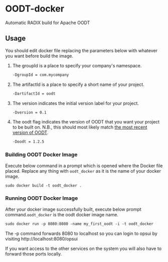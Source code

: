 # OODT-docker

Automatic RADIX build for Apache OODT

## Usage

You should edit docker file replacing the parameters below with whatever you want before build the image.

1. The groupId is a place to specify your company's namespace. 
    ```dockerfile
    -DgroupId = com.mycompany
    ```
2. The artifactId is a place to specify a short name of your project. 
    ```dockerfile
    -DartifactId = oodt
    ```
3. The version indicates the initial version label for your project. 
    ```dockerfile
    -Dversion = 0.1
    ``` 
4. The oodt flag indicates the version of OODT that you want your project to be built on. N.B., this should most likely match [the most recent version of OODT](https://search.maven.org/search?q=g:org.apache.oodt).
    ```dockerfile
    -Doodt = 1.2.5
    ```
    
### Building OODT Docker Image
Execute below command in a prompt which is opened where the Docker file placed. Replace any thing with `oodt_docker` as it is the name of your docker image.
```dockerfile
sudo docker build -t oodt_docker . 
```    

### Running OODT Docker Image
After your docker image successfully built, execute below prompt command.`oodt_docker` is the oodt docker image name.
```dockerfile
sudo docker run -p 8080:8080 -name my_first_oodt -i -t oodt_docker
```
The -p command forwards 8080 to localhost so you can login to opsui by visiting http://localhost:8080/opsui

If you want access to the other services on the system you will also have to forward those ports locally.